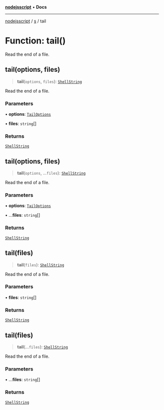 [**nodejsscript**](../../../README.md) • **Docs**

***

[nodejsscript](../../../README.md) / [s](../README.md) / tail

# Function: tail()

Read the end of a file.

## tail(options, files)

> **tail**(`options`, `files`): [`ShellString`](../type-aliases/ShellString.md)

Read the end of a file.

### Parameters

• **options**: [`TailOptions`](../interfaces/TailOptions.md)

• **files**: `string`[]

### Returns

[`ShellString`](../type-aliases/ShellString.md)

## tail(options, files)

> **tail**(`options`, ...`files`): [`ShellString`](../type-aliases/ShellString.md)

Read the end of a file.

### Parameters

• **options**: [`TailOptions`](../interfaces/TailOptions.md)

• ...**files**: `string`[]

### Returns

[`ShellString`](../type-aliases/ShellString.md)

## tail(files)

> **tail**(`files`): [`ShellString`](../type-aliases/ShellString.md)

Read the end of a file.

### Parameters

• **files**: `string`[]

### Returns

[`ShellString`](../type-aliases/ShellString.md)

## tail(files)

> **tail**(...`files`): [`ShellString`](../type-aliases/ShellString.md)

Read the end of a file.

### Parameters

• ...**files**: `string`[]

### Returns

[`ShellString`](../type-aliases/ShellString.md)
